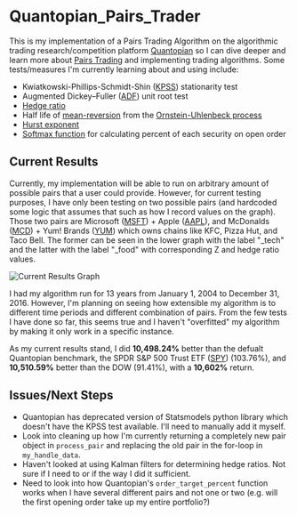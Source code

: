 # Quantopian_Pairs_Trader
This is my implementation of a Pairs Trading Algorithm on the algorithmic trading research/competition platform [Quantopian](https://www.quantopian.com/home) so I can dive deeper and learn more about [Pairs Trading](http://www.investopedia.com/university/guide-pairs-trading/) and implementing trading algorithms. Some tests/measures I'm currently learning about and using include:

* Kwiatkowski-Phillips-Schmidt-Shin ([KPSS](https://en.wikipedia.org/wiki/KPSS_test)) stationarity test
* Augmented Dickey–Fuller ([ADF](https://en.wikipedia.org/wiki/Augmented_Dickey%E2%80%93Fuller_test)) unit root test
* [Hedge ratio](http://www.investopedia.com/terms/h/hedgeratio.asp)
* Half life of [mean-reversion](http://www.investopedia.com/terms/m/meanreversion.asp) from the [Ornstein-Uhlenbeck process](https://en.wikipedia.org/wiki/Ornstein%E2%80%93Uhlenbeck_process)
* [Hurst exponent](https://en.wikipedia.org/wiki/Hurst_exponent)
* [Softmax function](https://en.wikipedia.org/wiki/Softmax_function) for calculating percent of each security on open order

## Current Results
Currently, my implementation will be able to run on arbitrary amount of possible pairs that a user could provide. However, for current testing purposes, I have only been testing on two possible pairs (and hardcoded some logic that assumes that such as how I record values on the graph). Those two pairs are Microsoft ([MSFT](http://www.google.ca/finance?q=MSFT&ei=FD-ZWcHDKNHejAHt4p-IBA)) + Apple ([AAPL](http://www.google.ca/finance?q=AAPL&ei=-T6ZWaGkKIaO2AbyxbCIBQ)), and McDonalds ([MCD](http://www.google.ca/finance?q=MCD&ei=LT-ZWbHmLIaO2AbyxbCIBQ)) + Yum! Brands ([YUM](http://www.google.ca/finance?q=YUM&ei=PT-ZWcnHCsK42Aac35GoCQ)) which owns chains like KFC, Pizza Hut, and Taco Bell. The former can be seen in the lower graph with the label "\_tech" and the latter with the label "\_food" with corresponding Z and hedge ratio values.

![Current Results Graph](https://raw.githubusercontent.com/bartchr808/Quantopian_Pairs_Trader/master/current_results.png "Current Results Graph")

I had my algorithm run for 13 years from January 1, 2004 to December 31, 2016. However, I'm planning on seeing how extensible my algorithm is to different time periods and different combination of pairs. From the few tests I have done so far, this seems true and I haven't "overfitted" my algorithm by making it only work in a specific instance.

As my current results stand, I did **10,498.24%** better than the defualt Quantopian benchmark, the SPDR S&P 500 Trust ETF ([SPY](http://www.google.ca/finance?q=SPY&ei=7z6ZWYiaLo2gjAGFs4OYAg)) (103.76%), and **10,510.59%** better than the DOW (91.41%), with a **10,602%** return.

## Issues/Next Steps
* Quantopian has deprecated version of Statsmodels python library which doesn't have the KPSS test available. I'll need to manually add it myself.
* Look into cleaning up how I'm currently returning a completely new pair object in `process_pair` and replacing the old pair in the for-loop in `my_handle_data`.
* Haven't looked at using Kalman filters for determining hedge ratios. Not sure if I need to or if the way I did it sufficient.
* Need to look into how Quantopian's `order_target_percent` function works when I have several different pairs and not one or two (e.g. will the first opening order take up my entire portfolio?) 
